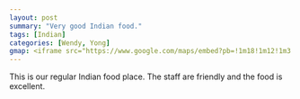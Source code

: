 ```yaml
---
layout: post
summary: "Very good Indian food."
tags: [Indian]
categories: [Wendy, Yong]
gmap: <iframe src="https://www.google.com/maps/embed?pb=!1m18!1m12!1m3!1d3908.9589980042606!2d104.92338471234108!3d11.554797144303691!2m3!1f0!2f0!3f0!3m2!1i1024!2i768!4f13.1!3m3!1m2!1s0x3109513ab79e5ec1%3A0x342b7e8ab1897bfc!2sTaste%20Budz!5e0!3m2!1sen!2skh!4v1720513905568!5m2!1sen!2skh" width="600" height="450" style="border:0;" allowfullscreen="" loading="lazy" referrerpolicy="no-referrer-when-downgrade"></iframe>
---
```


This is our regular Indian food place. The staff are friendly and the food is excellent.
